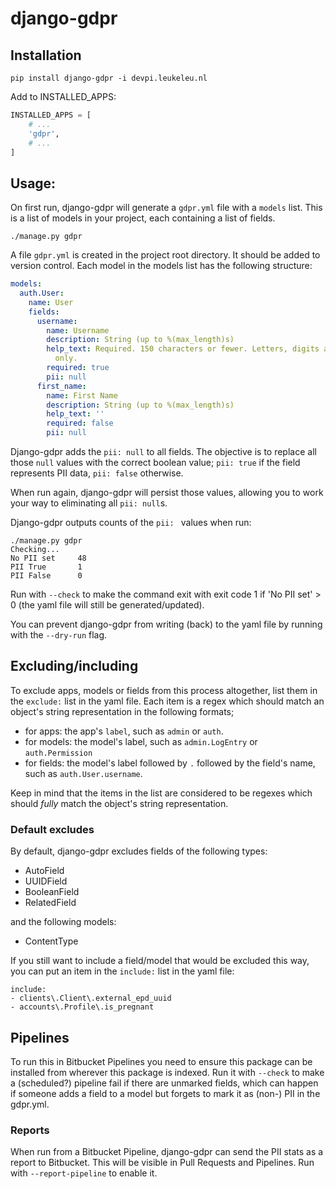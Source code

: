 # django-gdpr

## Installation

```
pip install django-gdpr -i devpi.leukeleu.nl
```

Add to INSTALLED_APPS:

```python
INSTALLED_APPS = [
    # ...
    'gdpr',
    # ...
]
```

## Usage:

On first run, django-gdpr will generate a `gdpr.yml` file with a `models` list. This is
a list of models in your project, each containing a list of fields. 

```shell script
./manage.py gdpr
```

A file `gdpr.yml` is created in the project root directory. It should be added to 
version control. Each model in the models list has the following structure:

```yaml
models:
  auth.User:
    name: User
    fields:
      username:
        name: Username
        description: String (up to %(max_length)s)
        help_text: Required. 150 characters or fewer. Letters, digits and @/./+/-/_
          only.
        required: true
        pii: null
      first_name:
        name: First Name
        description: String (up to %(max_length)s)
        help_text: ''
        required: false
        pii: null
```

Django-gdpr adds the `pii: null` to all fields. The objective is to replace all those 
`null` values with the correct boolean value; `pii: true` if the field represents PII 
data, `pii: false` otherwise.

When run again, django-gdpr will persist those values, allowing you to work your way to
eliminating all `pii: null`s.

Django-gdpr outputs counts of the `pii: ` values when run:

```shell script
./manage.py gdpr
Checking...
No PII set     48
PII True       1
PII False      0
``` 

Run with `--check` to make the command exit with exit code 1 if 'No PII set' > 0 (the
yaml file will still be generated/updated). 

You can prevent django-gdpr from writing (back) to the yaml file by running with the
`--dry-run` flag.

## Excluding/including

To exclude apps, models or fields from this process altogether, list them in the 
`exclude:` list in the yaml file. Each item is a regex which should match an object's
string representation in the following formats;

* for apps: the app's `label`, such as `admin` or `auth`.
* for models: the model's label, such as `admin.LogEntry` or `auth.Permission`
* for fields: the model's label followed by `.` followed by the field's name, such as
  `auth.User.username`.
  
Keep in mind that the items in the list are considered to be regexes which should 
_fully_ match the object's string representation. 

### Default excludes

By default, django-gdpr excludes fields of the following types:

*  AutoField
*  UUIDField
*  BooleanField
*  RelatedField

and the following models:

* ContentType

If you still want to include a field/model that would be excluded this way, you can put
an item in the `include:` list in the yaml file:

```
include:
- clients\.Client\.external_epd_uuid
- accounts\.Profile\.is_pregnant
```


## Pipelines

To run this in Bitbucket Pipelines you need to ensure this package can be installed from
wherever this package is indexed. Run it with `--check` to make a (scheduled?) pipeline
fail if there are unmarked fields, which can happen if someone adds a field to a model
but forgets to mark it as (non-) PII in the gdpr.yml.

### Reports

When run from a Bitbucket Pipeline, django-gdpr can send the PII stats as a report to
Bitbucket. This will be visible in Pull Requests and Pipelines. Run with 
`--report-pipeline` to enable it.
